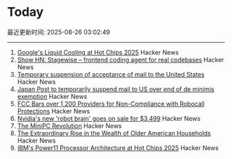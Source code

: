 # Today

最近更新时间: 2025-08-26 03:02:49

--- 
1. [Google's Liquid Cooling at Hot Chips 2025](https://chipsandcheese.com/p/googles-liquid-cooling-at-hot-chips) Hacker News
2. [Show HN: Stagewise – frontend coding agent for real codebases](https://stagewise.io/) Hacker News
3. [Temporary suspension of acceptance of mail to the United States](https://www.post.japanpost.jp/int/information/2025/0825_01_en.html) Hacker News
4. [Japan Post to temporarily suspend mail to US over end of de minimis exemption](https://www.post.japanpost.jp/int/information/2025/0825_01_en.html) Hacker News
5. [FCC Bars over 1,200 Providers for Non-Compliance with Robocall Protections](https://docs.fcc.gov/public/attachments/DOC-414073A1.txt) Hacker News
6. [Nvidia's new 'robot brain' goes on sale for $3,499](https://www.cnbc.com/2025/08/25/nvidias-thor-t5000-robot-brain-chip.html) Hacker News
7. [The MiniPC Revolution](https://jadarma.github.io/blog/posts/2025/08/the-minipc-revolution/) Hacker News
8. [The Extraordinary Rise in the Wealth of Older American Households](https://www.nber.org/papers/w34131) Hacker News
9. [IBM's Power11 Processor Architecture at Hot Chips 2025](https://www.servethehome.com/ibms-power11-processor-architecture-at-hot-chips-2025/) Hacker News
